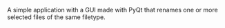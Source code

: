 A simple application with a GUI made with PyQt that renames one or more selected files of the same filetype.

